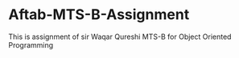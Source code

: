 # Aftab-MTS-B-Assignment
This is assignment of sir Waqar Qureshi MTS-B for Object Oriented Programming
